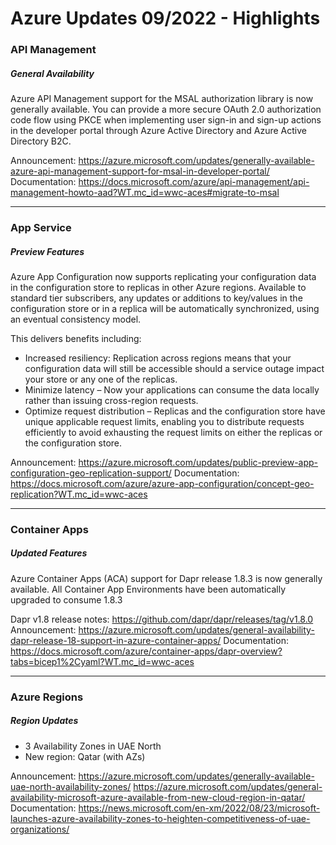 # Azure Updates 09/2022 - Highlights

### API Management
##### General Availability

Azure API Management support for the MSAL authorization library is now generally available.
You can provide a more secure OAuth 2.0 authorization code flow using PKCE when implementing user sign-in and sign-up actions 
in the developer portal through Azure Active Directory and Azure Active Directory B2C.
 
Announcement: https://azure.microsoft.com/updates/generally-available-azure-api-management-support-for-msal-in-developer-portal/
Documentation: https://docs.microsoft.com/azure/api-management/api-management-howto-aad?WT.mc_id=wwc-aces#migrate-to-msal

---

### App Service

##### Preview Features

Azure App Configuration now supports replicating your configuration data in the configuration store to replicas in other Azure regions. 
Available to standard tier subscribers, any updates or additions to key/values in the configuration store or in a replica will be automatically synchronized,
using an eventual consistency model.

This delivers benefits including:
 - Increased resiliency:
   Replication across regions means that your configuration data will still be accessible should a service outage impact your store or 
   any one of the replicas.
 - Minimize latency – Now your applications can consume the data locally rather than issuing cross-region requests.
 - Optimize request distribution – Replicas and the configuration store have unique applicable request limits,
   enabling you to distribute requests efficiently to avoid exhausting the request limits on either the replicas or the configuration store.
   
Announcement: https://azure.microsoft.com/updates/public-preview-app-configuration-geo-replication-support/
Documentation: https://docs.microsoft.com/azure/azure-app-configuration/concept-geo-replication?WT.mc_id=wwc-aces

---

### Container Apps

##### Updated Features

Azure Container Apps (ACA) support for Dapr release 1.8.3 is now generally available.
All Container App Environments have been automatically upgraded to consume 1.8.3

Dapr v1.8 release notes: https://github.com/dapr/dapr/releases/tag/v1.8.0
Announcement: https://azure.microsoft.com/updates/general-availability-dapr-release-18-support-in-azure-container-apps/
Documentation: https://docs.microsoft.com/azure/container-apps/dapr-overview?tabs=bicep1%2Cyaml?WT.mc_id=wwc-aces

---

### Azure Regions

##### Region Updates

- 3 Availability Zones in UAE North
- New region: Qatar (with AZs)

Announcement: https://azure.microsoft.com/updates/generally-available-uae-north-availability-zones/
              https://azure.microsoft.com/updates/general-availability-microsoft-azure-available-from-new-cloud-region-in-qatar/
Documentation: https://news.microsoft.com/en-xm/2022/08/23/microsoft-launches-azure-availability-zones-to-heighten-competitiveness-of-uae-organizations/

